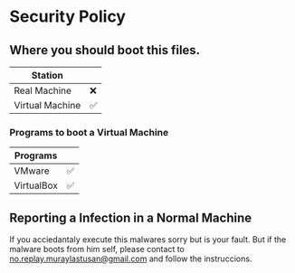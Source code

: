 # Security Policy

## Where you should boot this files.


| Station |                           |
| ------- | ------------------------- |
| Real Machine    | :x:               |
| Virtual Machine | :white_check_mark:|

### Programs to boot a Virtual Machine

| Programs        |                           |
| --------------  | ------------------------- |
| VMware          | :white_check_mark:        |
| VirtualBox      | :white_check_mark:        |



## Reporting a Infection in a Normal Machine

If you acciedantaly execute this malwares sorry but is your fault.
But if the malware boots from him self, please contact to no.replay.muraylastusan@gmail.com and follow the instruccions.

